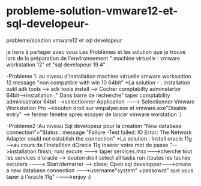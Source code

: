 # probleme-solution-vmware12-et-sql-developeur-
probleme/solution vmware12 et sql  developeur

je tiens à partager avec vous  Les Problèmes et les solution que je trouve lors de la préparation de l'environnement " machine virtuelle : vmware workstation 12" et "sql developeur 19.4" .

-Probleme 1: au niveau d'installation  machine virtuelle vmware worksattion 12 message "non compatible with win 10 64bit" 
    *La solution - : 
installation outil adk tools --> adk tools install --> Cocher comptabilty adminstartor 64bit-->installation ;" Dans barre de recherche" taper comptability adminisatrator 64bit -->selectionner Application ---> Selectionner Vmware Workstation Pro -->bouton droit sur vmpalyer.exe et vmware.exe"Disable entry" --> fermer fenetre apres essayer de lancer vmware worstation :)

-Probleme2 :Au niveau Sql developeur pour la  creation  "New database connection"="Status : message "Failure -Test failed: IO Error: The Network Adapter could not establish the connection" 
     *La solution : 
Install oracle 11g -->au cours de l'installtion dOracle 11g inserer votre mot de passe "-->installation finish; run/ excute ---> taper services.msc--->cherche tout les services d'oracle --> bouton droit select all tasks run /toutes les taches excuters ----> Start/demarrer --> close;  Open sql developper--->create a new database connection --->username"system" +passowrd" que vous taper à l'oracle 11g" ---->enjoy :)   
